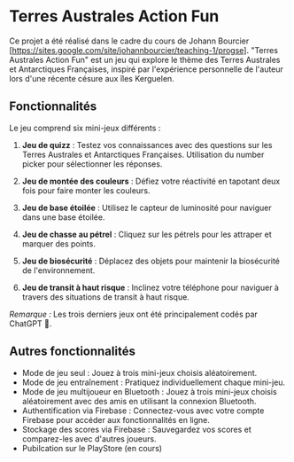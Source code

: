 # Terres Australes Action Fun

Ce projet a été réalisé dans le cadre du cours de Johann Bourcier [https://sites.google.com/site/johannbourcier/teaching-1/progse]. 
"Terres Australes Action Fun" est un jeu qui explore le thème des Terres Australes et Antarctiques Françaises, inspiré par l'expérience personnelle de l'auteur lors d'une récente césure aux îles Kerguelen.

## Fonctionnalités

Le jeu comprend six mini-jeux différents :

1. **Jeu de quizz** : Testez vos connaissances avec des questions sur les Terres Australes et Antarctiques Françaises. Utilisation du number picker pour sélectionner les réponses.

2. **Jeu de montée des couleurs** : Défiez votre réactivité en tapotant deux fois pour faire monter les couleurs.

3. **Jeu de base étoilée** : Utilisez le capteur de luminosité pour naviguer dans une base étoilée.

4. **Jeu de chasse au pétrel** : Cliquez sur les pétrels pour les attraper et marquer des points.

5. **Jeu de biosécurité** : Déplacez des objets pour maintenir la biosécurité de l'environnement.

6. **Jeu de transit à haut risque** : Inclinez votre téléphone pour naviguer à travers des situations de transit à haut risque.

_Remarque :_ Les trois derniers jeux ont été principalement codés par ChatGPT 🤖.

## Autres fonctionnalités

- Mode de jeu seul : Jouez à trois mini-jeux choisis aléatoirement.
- Mode de jeu entraînement : Pratiquez individuellement chaque mini-jeu.
- Mode de jeu multijoueur en Bluetooth : Jouez à trois mini-jeux choisis aléatoirement avec des amis en utilisant la connexion Bluetooth.
- Authentification via Firebase : Connectez-vous avec votre compte Firebase pour accéder aux fonctionnalités en ligne.
- Stockage des scores via Firebase : Sauvegardez vos scores et comparez-les avec d'autres joueurs.
- Pubilcation sur le PlayStore (en cours)

<!-- README généré par ChatGPT -->
